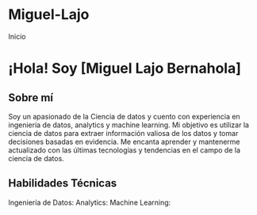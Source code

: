 # Miguel-Lajo
Inicio
# ¡Hola!  Soy [Miguel Lajo Bernahola]
## Sobre mí
Soy un apasionado de la Ciencia de datos y cuento con experiencia en ingeniería de datos, analytics y machine learning. Mi objetivo es utilizar la ciencia de datos para extraer información valiosa de los datos y tomar decisiones basadas en evidencia. Me encanta aprender y mantenerme actualizado con las últimas tecnologías y tendencias en el campo de la ciencia de datos.

## Habilidades Técnicas
Ingeniería de Datos: 
Analytics: 
Machine Learning: 
